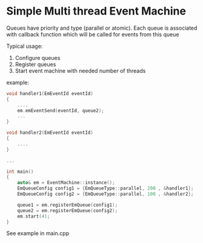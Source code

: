 # Simple Multi thread Event Machine


Queues have priority and type (parallel or atomic). Each queue is associated with callback function which will be called for events from this queue

Typical usage:
1. Configure queues
2. Register queues
3. Start event machine with needed number of threads

example:
```cpp
void handler1(EmEventId eventId)
{
    ....
    em.emEventSend(eventId, queue2);
    ...
}

void handler2(EmEventId eventId)
{
    ....
}

...

int main()
{
    auto& em = EventMachine::instance();
    EmQueueConfig config1 = {EmQueueType::parallel, 200 , &handler1};
    EmQueueConfig config2 = {EmQueueType::parallel, 100 , &handler2};

    queue1 = em.registerEmQueue(config1);
    queue2 = em.registerEmQueue(config2);
    em.start(4);  
}
```
See example in main.cpp
